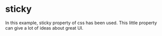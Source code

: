 # sticky
In this example, sticky property of css has been used. This little property can give a lot of ideas about great UI.
